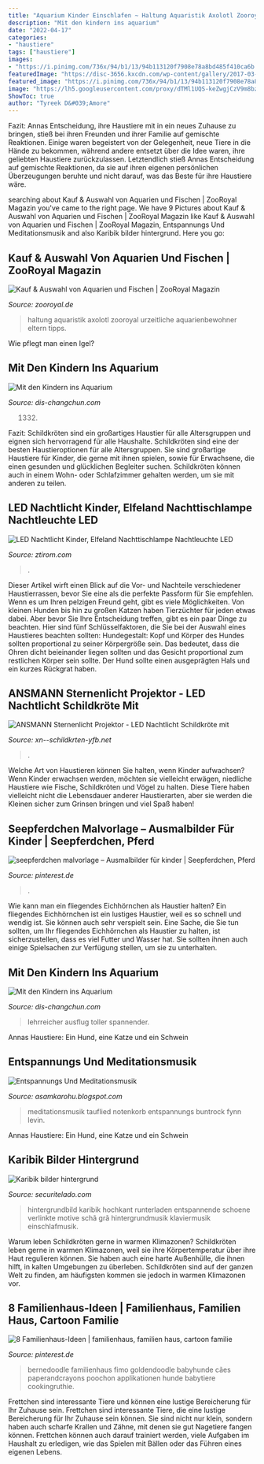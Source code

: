 ```yaml
---
title: "Aquarium Kinder Einschlafen ~ Haltung Aquaristik Axolotl Zooroyal Urzeitliche Aquarienbewohner Eltern Tipps"
description: "Mit den kindern ins aquarium"
date: "2022-04-17"
categories:
- "haustiere"
tags: ["haustiere"]
images:
- "https://i.pinimg.com/736x/94/b1/13/94b113120f7908e78a8bd485f410ca6b.jpg"
featuredImage: "https://disc-3656.kxcdn.com/wp-content/gallery/2017-03-15-kiga-aquarium/img_1332.jpg"
featured_image: "https://i.pinimg.com/736x/94/b1/13/94b113120f7908e78a8bd485f410ca6b.jpg"
image: "https://lh5.googleusercontent.com/proxy/dTMl1UQS-keZwgjCzV9m8bz-oGpZhQQjSOD0McfH4nWeUjxBEcXGMRawydQbhymnATOl-v8DZyCvHJiCHk-MqK21EuknAbS103sUOjG4xe7BVgRrtnsnRu6Dk3NgCk5Lx6DdY8zwZMhuT_OhnBjHFidJcgHGLOTiJVL2Rs3QS8IXiOZ_HIbL_UYyMhKpl9pXhsHtT9RzIRyCvLApAWqqsgGLBnG0XrV5VmI5MqQ2Y4Z0Vgs=s0-d"
ShowToc: true
author: "Tyreek D&#039;Amore"
---
```



Fazit:
Annas Entscheidung, ihre Haustiere mit in ein neues Zuhause zu bringen, stieß bei ihren Freunden und ihrer Familie auf gemischte Reaktionen. Einige waren begeistert von der Gelegenheit, neue Tiere in die Hände zu bekommen, während andere entsetzt über die Idee waren, ihre geliebten Haustiere zurückzulassen. Letztendlich stieß Annas Entscheidung auf gemischte Reaktionen, da sie auf ihren eigenen persönlichen Überzeugungen beruhte und nicht darauf, was das Beste für ihre Haustiere wäre.

	

		
searching about Kauf &amp; Auswahl von Aquarien und Fischen | ZooRoyal Magazin you've came to the right page. We have 9 Pictures about Kauf &amp; Auswahl von Aquarien und Fischen | ZooRoyal Magazin like Kauf &amp; Auswahl von Aquarien und Fischen | ZooRoyal Magazin, Entspannungs Und Meditationsmusik and also Karibik bilder hintergrund. Here you go:
		
    
## Kauf &amp; Auswahl Von Aquarien Und Fischen | ZooRoyal Magazin

<img loading=lazy src="http://www.zooroyal.de/magazin/wp-content/uploads/2017/10/aquarien-fuer-kinder-760x560-310x180.jpg" onerror="this.onerror=null;this.src='https://tse1.mm.bing.net/th?id=OIP.kGTcQYKVH9q9Qe6bzrAg0wAAAA&amp;pid=15.1';" alt="Kauf &amp; Auswahl von Aquarien und Fischen | ZooRoyal Magazin">

_Source: zooroyal.de_

>haltung aquaristik axolotl zooroyal urzeitliche aquarienbewohner eltern tipps. 

	

Wie pflegt man einen Igel?

    
## Mit Den Kindern Ins Aquarium

<img loading=lazy src="https://disc-3656.kxcdn.com/wp-content/gallery/2017-03-15-kiga-aquarium/img_1332.jpg" onerror="this.onerror=null;this.src='https://tse2.mm.bing.net/th?id=OIP.vBQCG0ooeciTCGD-F23b4AHaE8&amp;pid=15.1';" alt="Mit den Kindern ins Aquarium">

_Source: dis-changchun.com_

>1332. 

	

Fazit: Schildkröten sind ein großartiges Haustier für alle Altersgruppen und eignen sich hervorragend für alle Haushalte.
Schildkröten sind eine der besten Haustieroptionen für alle Altersgruppen. Sie sind großartige Haustiere für Kinder, die gerne mit ihnen spielen, sowie für Erwachsene, die einen gesunden und glücklichen Begleiter suchen. Schildkröten können auch in einem Wohn- oder Schlafzimmer gehalten werden, um sie mit anderen zu teilen.

    
## LED Nachtlicht Kinder, Elfeland Nachttischlampe Nachtleuchte LED

<img loading=lazy src="https://ztirom.com/wp-content/uploads/2018/10/51023-2.jpg" onerror="this.onerror=null;this.src='https://tse2.mm.bing.net/th?id=OIP.pIS3kL0vPiKHaX3Snh_oIQHaHa&amp;pid=15.1';" alt="LED Nachtlicht Kinder, Elfeland Nachttischlampe Nachtleuchte LED">

_Source: ztirom.com_

>. 

	

Dieser Artikel wirft einen Blick auf die Vor- und Nachteile verschiedener Haustierrassen, bevor Sie eine als die perfekte Passform für Sie empfehlen.
Wenn es um Ihren pelzigen Freund geht, gibt es viele Möglichkeiten. Von kleinen Hunden bis hin zu großen Katzen haben Tierzüchter für jeden etwas dabei. Aber bevor Sie Ihre Entscheidung treffen, gibt es ein paar Dinge zu beachten. Hier sind fünf Schlüsselfaktoren, die Sie bei der Auswahl eines Haustieres beachten sollten:
 Hundegestalt: Kopf und Körper des Hundes sollten proportional zu seiner Körpergröße sein. Das bedeutet, dass die Ohren dicht beieinander liegen sollten und das Gesicht proportional zum restlichen Körper sein sollte. Der Hund sollte einen ausgeprägten Hals und ein kurzes Rückgrat haben.

    
## ANSMANN Sternenlicht Projektor - LED Nachtlicht Schildkröte Mit

<img loading=lazy src="https://www.xn--schildkrten-yfb.net/wp-content/uploads/2020/03/ansmann-sternenlicht-projektor-led-nachtlicht-schildkroete-mit-sternenhimmel-pro-1-360x360.jpg" onerror="this.onerror=null;this.src='https://tse2.mm.bing.net/th?id=OIP.siEW0-5z03-oE5ns19T68AAAAA&amp;pid=15.1';" alt="ANSMANN Sternenlicht Projektor - LED Nachtlicht Schildkröte mit">

_Source: xn--schildkrten-yfb.net_

>. 

	

Welche Art von Haustieren können Sie halten, wenn Kinder aufwachsen?
Wenn Kinder erwachsen werden, möchten sie vielleicht erwägen, niedliche Haustiere wie Fische, Schildkröten und Vögel zu halten. Diese Tiere haben vielleicht nicht die Lebensdauer anderer Haustierarten, aber sie werden die Kleinen sicher zum Grinsen bringen und viel Spaß haben!

    
## Seepferdchen Malvorlage – Ausmalbilder Für Kinder | Seepferdchen, Pferd

<img loading=lazy src="https://i.pinimg.com/736x/94/b1/13/94b113120f7908e78a8bd485f410ca6b.jpg" onerror="this.onerror=null;this.src='https://tse2.mm.bing.net/th?id=OIP.xBl2I0KywVLBkpwCLAhVBgHaLS&amp;pid=15.1';" alt="seepferdchen malvorlage – Ausmalbilder für kinder | Seepferdchen, Pferd">

_Source: pinterest.de_

>. 

	

Wie kann man ein fliegendes Eichhörnchen als Haustier halten?
Ein fliegendes Eichhörnchen ist ein lustiges Haustier, weil es so schnell und wendig ist. Sie können auch sehr verspielt sein. Eine Sache, die Sie tun sollten, um Ihr fliegendes Eichhörnchen als Haustier zu halten, ist sicherzustellen, dass es viel Futter und Wasser hat. Sie sollten ihnen auch einige Spielsachen zur Verfügung stellen, um sie zu unterhalten.

    
## Mit Den Kindern Ins Aquarium

<img loading=lazy src="https://disc-3656.kxcdn.com/wp-content/gallery/2017-03-15-kiga-aquarium/img_1339.jpg" onerror="this.onerror=null;this.src='https://tse1.mm.bing.net/th?id=OIP.Q7UT28vnn491z4Zbwh1XaAHaE8&amp;pid=15.1';" alt="Mit den Kindern ins Aquarium">

_Source: dis-changchun.com_

>lehrreicher ausflug toller spannender. 

	

Annas Haustiere: Ein Hund, eine Katze und ein Schwein

    
## Entspannungs Und Meditationsmusik

<img loading=lazy src="https://lh5.googleusercontent.com/proxy/dTMl1UQS-keZwgjCzV9m8bz-oGpZhQQjSOD0McfH4nWeUjxBEcXGMRawydQbhymnATOl-v8DZyCvHJiCHk-MqK21EuknAbS103sUOjG4xe7BVgRrtnsnRu6Dk3NgCk5Lx6DdY8zwZMhuT_OhnBjHFidJcgHGLOTiJVL2Rs3QS8IXiOZ_HIbL_UYyMhKpl9pXhsHtT9RzIRyCvLApAWqqsgGLBnG0XrV5VmI5MqQ2Y4Z0Vgs=s0-d" onerror="this.onerror=null;this.src='https://tse2.mm.bing.net/th?id=OIP.u2H7UO9ISNkm36abgjOV1AHaHa&amp;pid=15.1';" alt="Entspannungs Und Meditationsmusik">

_Source: asamkarohu.blogspot.com_

>meditationsmusik tauflied notenkorb entspannungs buntrock fynn levin. 

	

Annas Haustiere: Ein Hund, eine Katze und ein Schwein

    
## Karibik Bilder Hintergrund

<img loading=lazy src="https://securitelado.com/oxummq/E686IhiXRD2vKzIN60IWEQHaEK.jpg" onerror="this.onerror=null;this.src='https://tse3.mm.bing.net/th?id=OIP.b0qmV6ZuGG5lgX6newRSjAAAAA&amp;pid=15.1';" alt="Karibik bilder hintergrund">

_Source: securitelado.com_

>hintergrundbild karibik hochkant runterladen entspannende schoene verlinkte motive schã grã hintergrundmusik klaviermusik einschlafmusik. 

	

Warum leben Schildkröten gerne in warmen Klimazonen?
Schildkröten leben gerne in warmen Klimazonen, weil sie ihre Körpertemperatur über ihre Haut regulieren können. Sie haben auch eine harte Außenhülle, die ihnen hilft, in kalten Umgebungen zu überleben. Schildkröten sind auf der ganzen Welt zu finden, am häufigsten kommen sie jedoch in warmen Klimazonen vor.

    
## 8 Familienhaus-Ideen | Familienhaus, Familien Haus, Cartoon Familie

<img loading=lazy src="https://i.pinimg.com/474x/61/52/30/61523048e3f48bd9b3da7c6241a69bfd--baby-animals-clip-art.jpg" onerror="this.onerror=null;this.src='https://tse1.mm.bing.net/th?id=OIP.c8VUh3x_um0Y2QGRL2f3RAAAAA&amp;pid=15.1';" alt="8 Familienhaus-Ideen | familienhaus, familien haus, cartoon familie">

_Source: pinterest.de_

>bernedoodle familienhaus fimo goldendoodle babyhunde cães paperandcrayons poochon applikationen hunde babytiere cookingruthie. 

	

Frettchen sind interessante Tiere und können eine lustige Bereicherung für Ihr Zuhause sein.
Frettchen sind interessante Tiere, die eine lustige Bereicherung für Ihr Zuhause sein können. Sie sind nicht nur klein, sondern haben auch scharfe Krallen und Zähne, mit denen sie gut Nagetiere fangen können. Frettchen können auch darauf trainiert werden, viele Aufgaben im Haushalt zu erledigen, wie das Spielen mit Bällen oder das Führen eines eigenen Lebens.

